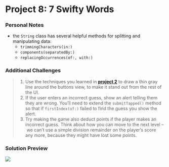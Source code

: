 # Project 8: 7 Swifty Words

### Personal Notes
- the `String` class has several helpful methods for splitting and manipulating data:
    - `trimmingCharacters(in:)`
    - `components(separatedBy:)`
    - `replacingOccurrences(of:, with:)`

### Additional Challenges
> 1. Use the techniques you learned in [**project 2**](https://github.com/seventhaxis/hacking-with-ios/tree/master/projects/p02.guess-the-flag/) to draw a thin gray line around the buttons view, to make it stand out from the rest of the UI.
> 2. If the user enters an incorrect guess, show an alert telling them they are wrong. You’ll need to extend the `submitTapped()` method so that if `firstIndex(of:)` failed to find the guess you show the alert.
> 3. Try making the game also deduct points if the player makes an incorrect guess. Think about how you can move to the next level – we can’t use a simple division remainder on the player’s score any more, because they might have lost some points.

### Solution Preview
<img src="https://user-images.githubusercontent.com/4438390/71552728-33f74180-29d0-11ea-93b0-95c100de7230.png">
